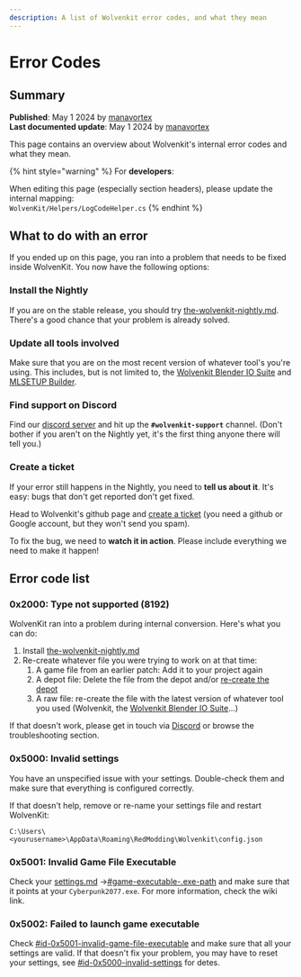 ```yaml
---
description: A list of Wolvenkit error codes, and what they mean
---
```


# Error Codes

## Summary

**Published**: May 1 2024 by [manavortex](https://app.gitbook.com/u/NfZBoxGegfUqB33J9HXuCs6PVaC3 "mention")\
**Last documented update**: May 1 2024 by [manavortex](https://app.gitbook.com/u/NfZBoxGegfUqB33J9HXuCs6PVaC3 "mention")

This page contains an overview about Wolvenkit's internal error codes and what they mean.

{% hint style="warning" %}
For **developers**:&#x20;

When editing this page (especially section headers), please update the internal mapping:\
`WolvenKit/Helpers/LogCodeHelper.cs`
{% endhint %}

## What to do with an error

If you ended up on this page, you ran into a problem that needs to be fixed inside WolvenKit. You now have the following options:

### Install the Nightly

If you are on the stable release, you should try [the-wolvenkit-nightly.md](../getting-started/download/the-wolvenkit-nightly.md "mention"). There's a good chance that your problem is already solved.

### Update all tools involved

Make sure that you are on the most recent version of whatever tool's you're using. This includes, but is not limited to, the [Wolvenkit Blender IO Suite](https://app.gitbook.com/s/4gzcGtLrr90pVjAWVdTc/for-mod-creators-theory/modding-tools/wolvenkit-blender-io-suite "mention") and [MLSETUP Builder](https://app.gitbook.com/s/4gzcGtLrr90pVjAWVdTc/for-mod-creators-theory/modding-tools/mlsetup-builder "mention").

### Find support on Discord

Find our [discord server](http://discord.gg/redmodding) and hit up the **`#wolvenkit-support`** channel. (Don't bother if you aren't on the Nightly yet, it's the first thing anyone there will tell you.)

### Create a ticket

If your error still happens in the Nightly, you need to **tell us about it**. It's easy: bugs that don't get reported don't get fixed.&#x20;

Head to Wolvenkit's github page and [create a ticket](https://github.com/WolvenKit/Wolvenkit/issues) (you need a github or Google account, but they won't send you spam).&#x20;

To fix the bug, we need to **watch it in action**. Please include everything we need to make it happen!

## Error code list

### 0x2000: Type not supported (8192)

WolvenKit ran into a problem during internal conversion. Here's what you can do:

1. Install [the-wolvenkit-nightly.md](../getting-started/download/the-wolvenkit-nightly.md "mention")
2. Re-create whatever file you were trying to work on at that time:
   1. A game file from an earlier patch: Add it to your project again
   2. A depot file: Delete the file from the depot and/or [re-create the depot](usage/create-depot/#steps-partial-depot)
   3. A raw file: re-create the file with the latest version of whatever tool you used (Wolvenkit, the [Wolvenkit Blender IO Suite](https://app.gitbook.com/s/4gzcGtLrr90pVjAWVdTc/for-mod-creators-theory/modding-tools/wolvenkit-blender-io-suite "mention")...)

If that doesn't work, please get in touch via [Discord](https://discord.com/invite/redmodding) or browse the troubleshooting section.

### 0x5000: Invalid settings

You have an unspecified issue with your settings. Double-check them and make sure that everything is configured correctly.&#x20;

If that doesn't help, remove or re-name your settings file and restart WolvenKit:

```
C:\Users\<yourusername>\AppData\Roaming\RedModding\Wolvenkit\config.json
```

### 0x5001: Invalid Game File Executable

Check your [settings.md](settings.md "mention") ->[#game-executable-.exe-path](settings.md#game-executable-.exe-path "mention") and make sure that it points at your `Cyberpunk2077.exe`. For more information, check the wiki link.

### 0x5002: Failed to launch game executable

Check [#id-0x5001-invalid-game-file-executable](error-codes.md#id-0x5001-invalid-game-file-executable "mention") and make sure that all your settings are valid. If that doesn't fix your problem, you may have to reset your settings, see [#id-0x5000-invalid-settings](error-codes.md#id-0x5000-invalid-settings "mention") for detes.


